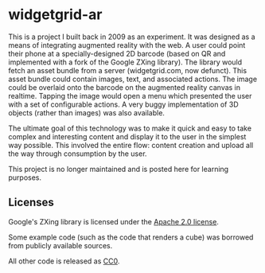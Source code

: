 # widgetgrid-ar

This is a project I built back in 2009 as an experiment. It was designed as a means of integrating augmented reality with the web. A user could point their phone at a specially-designed 2D barcode (based on QR and implemented with a fork of the Google ZXing library). The library would fetch an asset bundle from a server (widgetgrid.com, now defunct). This asset bundle could contain images, text, and associated actions. The image could be overlaid onto the barcode on the augmented reality canvas in realtime. Tapping the image would open a menu which presented the user with a set of configurable actions. A very buggy implementation of 3D objects (rather than images) was also available.

The ultimate goal of this technology was to make it quick and easy to take complex and interesting content and display it to the user in the simplest way possible. This involved the entire flow: content creation and upload all the way through consumption by the user.

This project is no longer maintained and is posted here for learning purposes.

## Licenses

Google's ZXing library is licensed under the [Apache 2.0 license](https://github.com/zxing/zxing/blob/master/COPYING).

Some example code (such as the code that renders a cube) was borrowed from publicly available sources.

All other code is released as [CC0](https://creativecommons.org/publicdomain/zero/1.0/).
